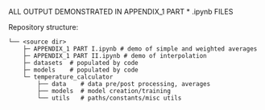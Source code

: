 ALL OUTPUT DEMONSTRATED IN APPENDIX_1 PART * .ipynb FILES


Repository structure:
<br>

    └── <source dir>
        ├─ APPENDIX_1 PART I.ipynb # demo of simple and weighted averages
        ├─ APPENDIX_1 PART II.ipynb # demo of interpolation
        ├─ datasets  # populated by code
        ├─ models    # populated by code
        └─ temperature_calculator
            ├── data    # data pre/post processing, averages
            ├── models  # model creation/training
            └── utils   # paths/constants/misc utils
